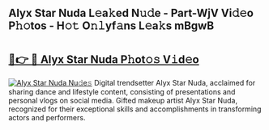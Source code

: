 ## Alyx Star Nuda L𝚎a𝚔ed N𝚞𝚍e - Part-WjV Vi𝚍𝚎o P𝚑𝚘tos - H𝚘𝚝 O𝚗𝚕yf𝚊ns L𝚎a𝚔s mBgwB

# <h2><a href="http://kf2xwz.oniu.top/?m=Alyx+Star+Nuda">🔗👉 🔴 Alyx Star Nuda P𝚑ot𝚘𝚜 V𝚒d𝚎o</a></h2>

[![Alyx Star Nuda Nu𝚍e𝚜](https://i.imgur.com/0qMVB7G.gif)](http://kf2xwz.oniu.top/?m=Alyx+Star+Nuda)
Digital trendsetter Alyx Star Nuda, acclaimed for sharing dance and lifestyle content, consisting of presentations and personal vlogs on social media. Gifted makeup artist Alyx Star Nuda, recognized for their exceptional skills and accomplishments in transforming actors and performers.  
